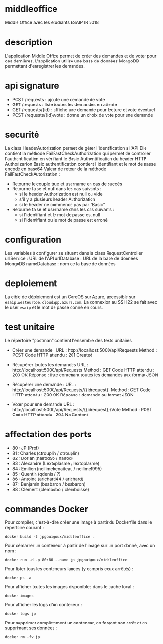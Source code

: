 # middleoffice
Middle Office avec les étudiants ESAIP IR 2018

# description
L'application Middle Office permet de créer des demandes et de voter pour ces dernières. L'application utilise une base de données MongoDB permettant d'enregistrer les demandes.

# api signature
- POST /requests : ajoute une demande de vote
- GET /requests : liste toutes les demandes en attente
- GET /requests/{id} : affiche une demande pour lecture et vote éventuel
- POST /requests/{id}/vote : donne un choix de vote pour une demande

# securité
La class HeaderAutorization permet de gérer l'identification à l'API
Elle contient la méthode FailFastCheckAuthorization qui permet de controller l'authentification en vérifiant le Basic Authentification du header HTTP Authorizarion
Basic authentification contient l'identifiant et le mot de passe encodé en base64
Valeur de retour de la méthode FailFastCheckAutorization :
- Retourne le couple true et username en cas de succès
- Retourne false et null dans les cas suivants :
	- si le header Authorization est null ou vide
	- s'il y a plusieurs header Authorization
	- si le header ne commence pas par "Basic"
- Retourne false et username dans les cas suivants :
	- si l'identifiant et le mot de passe est null
	- si l'identifiant ou le mot de passe est erroné

# configuration
Les variables à configurer se situent dans la class RequestController
urlService : URL de l'API
urlDatabase : URL de la base de données MongoDB
nameDatabase : nom de la base de données

# deploiement
La cible de déploiement est un CoreOS sur Azure, accessible sur `esaip.westeurope.cloudapp.azure.com`. La connexion au SSH 22 se fait avec le user `esaip` et le mot de passe donné en cours.

# test unitaire
Le répertoire "postman" contient l'ensemble des tests unitaires
- Créer une demande :
URL : http://localhost:5000/api/Requests
Method : POST
Code HTTP attendu : 201 Created

- Récupérer toutes les demandes
URL : http://localhost:5000/api/Requests
Method : GET
Code HTTP attendu : 200 OK
Réponse : liste contenant toutes les demandes aux format JSON

- Récupérer une demande :
URL : http://localhost:5000/api/Requests/{{idrequest}}
Method : GET
Code HTTP attendu : 200 OK
Réponse : demande au format JSON

- Voter pour une demande
URL : http://localhost:5000/api/Requests/{{idrequest}}/Vote
Method : POST
Code HTTP attendu : 204 No Content

# affectation des ports
- 80 : JP (Prof)
- 81 : Charles (ctrouplin / ctrouplin)
- 82 : Dorian (nairod95 / nairod)
- 83 : Alexandre (Lextoplasme / lextoplasme)
- 84 : Emilien (neilimebenaiteau / neilime1995)
- 85 : Quentin (qdenis / ?)
- 86 : Antoine (arichard44 / arichard)
- 87 : Benjamin (bsabaron / bsabaron)
- 88 : Clément (clembobo / clemboisse)

# commandes Docker
Pour compiler, c'est-à-dire créer une image à partir du Dockerfile dans le répertoire courant :

    docker build -t jpgouigoux/middleoffice .

Pour démarrer un conteneur à partir de l'image sur un port donné, avec un nom :

    docker run -d -p 80:80 --name jp jpgouigoux/middleoffice

Pour lister tous les conteneurs lancés (y compris ceux arrêtés) :

    docker ps -a

Pour afficher toutes les images disponibles dans le cache local :

	docker images

Pour afficher les logs d'un conteneur :

	docker logs jp

Pour supprimer complètement un conteneur, en forçant son arrêt et en supprimant ses données :

    docker rm -fv jp